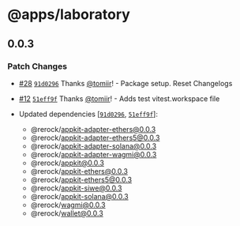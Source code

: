 # @apps/laboratory

## 0.0.3

### Patch Changes

- [#28](https://github.com/WalletConnect/shadow-appkit/pull/28) [`91d0296`](https://github.com/WalletConnect/shadow-appkit/commit/91d02963cbe3c2d06b74801b519ce23dd30ff797) Thanks [@tomiir](https://github.com/tomiir)! - Package setup. Reset Changelogs

- [#12](https://github.com/WalletConnect/shadow-appkit/pull/12) [`51eff9f`](https://github.com/WalletConnect/shadow-appkit/commit/51eff9f82c296b0ba2b5ab33af92a1fa54a77f7a) Thanks [@tomiir](https://github.com/tomiir)! - Adds test vitest.workspace file

- Updated dependencies [[`91d0296`](https://github.com/WalletConnect/shadow-appkit/commit/91d02963cbe3c2d06b74801b519ce23dd30ff797), [`51eff9f`](https://github.com/WalletConnect/shadow-appkit/commit/51eff9f82c296b0ba2b5ab33af92a1fa54a77f7a)]:
  - @rerock/appkit-adapter-ethers@0.0.3
  - @rerock/appkit-adapter-ethers5@0.0.3
  - @rerock/appkit-adapter-solana@0.0.3
  - @rerock/appkit-adapter-wagmi@0.0.3
  - @rerock/appkit@0.0.3
  - @rerock/appkit-ethers@0.0.3
  - @rerock/appkit-ethers5@0.0.3
  - @rerock/appkit-siwe@0.0.3
  - @rerock/appkit-solana@0.0.3
  - @rerock/wagmi@0.0.3
  - @rerock/wallet@0.0.3
